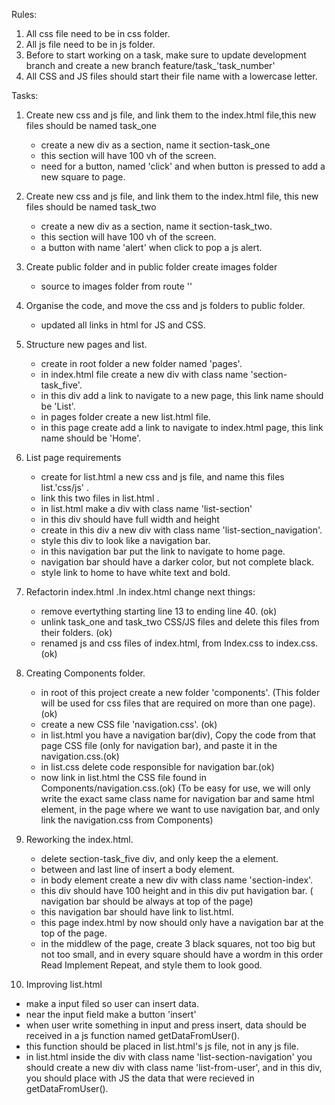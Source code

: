 Rules:

1. All css file need to be in css folder.
2. All js file need to be in js folder.
3. Before to start working on a task, make sure to update development branch and create a new branch feature/task\_'task_number'
4. All CSS and JS files should start their file name with a lowercase letter.

Tasks:

1. Create new css and js file, and link them to the index.html file,this new files should be named task_one

   - create a new div as a section, name it section-task_one
   - this section will have 100 vh of the screen.
   - need for a button, named 'click' and when button is pressed to add a new square to page.

2. Create new css and js file, and link them to the index.html file, this new files should be named task_two

   - create a new div as a section, name it section-task_two.
   - this section will have 100 vh of the screen.
   - a button with name 'alert' when click to pop a js alert.

3. Create public folder and in public folder create images folder

   - source to images folder from route ''

4. Organise the code, and move the css and js folders to public folder.

   - updated all links in html for JS and CSS.

5. Structure new pages and list.

   - create in root folder a new folder named 'pages'.
   - in index.html file create a new div with class name 'section-task_five'.
   - in this div add a link to navigate to a new page, this link name should be 'List'.
   - in pages folder create a new list.html file.
   - in this page create add a link to navigate to index.html page, this link name should be 'Home'.

6. List page requirements

   - create for list.html a new css and js file, and name this files list.'css/js' .
   - link this two files in list.html .
   - in list.html make a div with class name 'list-section'
   - in this div should have full width and height
   - create in this div a new div with class name 'list-section_navigation'.
   - style this div to look like a navigation bar.
   - in this navigation bar put the link to navigate to home page.
   - navigation bar should have a darker color, but not complete black.
   - style link to home to have white text and bold.

7. Refactorin index.html
   .In index.html change next things:

   - remove evertything starting line 13 to ending line 40. (ok)
   - unlink task_one and task_two CSS/JS files and delete this files from their folders. (ok)
   - renamed js and css files of index.html, from Index.css to index.css. (ok)

8. Creating Components folder.

   - in root of this project create a new folder 'components'.
     (This folder will be used for css files that are required on more than one page). (ok)
   - create a new CSS file 'navigation.css'. (ok)
   - in list.html you have a navigation bar(div), Copy the code from that page CSS file (only for navigation bar), and paste it in the navigation.css.(ok)
   - in list.css delete code responsible for navigation bar.(ok)
   - now link in list.html the CSS file found in Components/navigation.css.(ok)
     (To be easy for use, we will only write the exact same class name for navigation bar and same html element, in the page where we want to use navigation bar, and only link the navigation.css from Components)

9. Reworking the index.html.

   - delete section-task_five div, and only keep the a element.
   - between </head> and last line of </html> insert a body element.
   - in body element create a new div with class name 'section-index'.
   - this div should have 100 height and in this div put havigation bar.
     ( navigation bar should be always at top of the page)
   - this navigation bar should have link to list.html.
   - this page index.html by now should only have a navigation bar at the top of the page.
   - in the middlew of the page, create 3 black squares, not too big but not too small, and in every square should have a wordm in this order
     Read Implement Repeat, and style them to look good.

10. Improving list.html

- make a input filed so user can insert data.
- near the input field make a button 'insert'
- when user write something in input and press insert, data should be received in a js function named getDataFromUser().
- this function should be placed in list.html's js file, not in any js file.
- in list.html inside the div with class name 'list-section-navigation' you should create a new div with class name 'list-from-user', and in this div, you should place with JS the data that were recieved in getDataFromUser().
